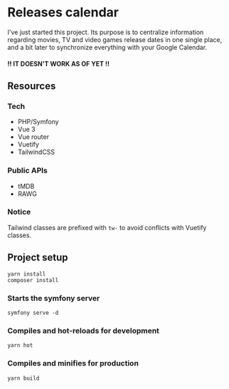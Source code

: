 # Releases calendar

I've just started this project. Its purpose is to centralize information regarding movies, TV and video games release dates in one single place, and a bit later to synchronize everything with your Google Calendar.

#### ‼️ IT DOESN'T WORK AS OF YET ‼️

## Resources

### Tech

- PHP/Symfony
- Vue 3
- Vue router
- Vuetify
- TailwindCSS

### Public APIs

- tMDB
- RAWG

### Notice
Tailwind classes are prefixed with `tw-` to avoid conflicts with Vuetify classes.

## Project setup

```
yarn install
composer install
```

### Starts the symfony server

```
symfony serve -d
```

### Compiles and hot-reloads for development

```
yarn hot
```

### Compiles and minifies for production

```
yarn build
```
